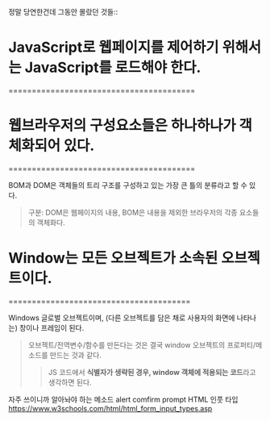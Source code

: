 정말 당연한건데 그동안 몰랐던 것들:: 

# JavaScript로 웹페이지를 제어하기 위해서는 JavaScript를 로드해야 한다.  
========================================

#  웹브라우저의 구성요소들은 하나하나가 객체화되어 있다.
========================================

BOM과 DOM은 객체들의 트리 구조를 구성하고 있는 가장 큰 틀의 분류라고 할 수 있다.
>구분: DOM은 웹페이지의 내용, BOM은 내용을 제외한 브라우저의 각종 요소들의 객체화다. 

# Window는 모든 오브젝트가 소속된 오브젝트이다. 
=======================================

Windows 글로벌 오브젝트이며, (다른 오브젝트를 담은 채로 사용자의 화면에 나타나는) 창이나 프레임이 된다.  
>오브젝트/전역변수/함수를 만든다는 것은 결국 window 오브젝트의 프로퍼티/메소드를 만드는 것과 같다.  
>>JS 코드에서 **식별자가 생략된 경우, window 객체에 적용되는 코드**라고 생각하면 된다.  


자주 쓰이니까 알아놔야 하는 메소드
alert
comfirm
prompt
HTML 인풋 타입 https://www.w3schools.com/html/html_form_input_types.asp



